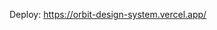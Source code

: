 <!-- Clone de Projeto do Figma Community -->
<!-- Figma Disnivel em:
    https://www.figma.com/file/eMZVaPVbCUDOHzyll8HWdz/%5BOrbit-Design-System%5D-Desktop-Web-Components-(Community)?type=design&mode=design&t=hpO9qFrg2RsO22KK-0
 -->

 Deploy: https://orbit-design-system.vercel.app/